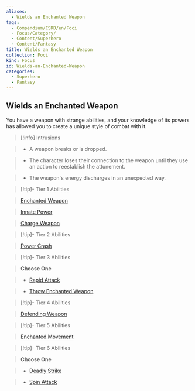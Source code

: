 ```yaml
---
aliases:
  - Wields an Enchanted Weapon
tags:
  - Compendium/CSRD/en/Foci
  - Focus/Category/
  - Content/Superhero
  - Content/Fantasy
title: Wields an Enchanted Weapon
collection: Foci
kind: Focus
id: Wields-an-Enchanted-Weapon
categories:
  - Superhero
  - Fantasy
---
```

## Wields an Enchanted Weapon    
You have a weapon with strange abilities, and your knowledge of its powers has allowed you to create a unique style of combat with it.    
  
>[!info] Intrusions    
>- A weapon breaks or is dropped.    
>- The character loses their connection to the weapon until they use an action to reestablish the attunement.    
>- The weapon's energy discharges in an unexpected way.    
  
  
>[!tip]- Tier 1 Abilities    
> [Enchanted Weapon](Enchanted-Weapon.md)    
> [Innate Power](Innate-Power.md)    
> [Charge Weapon](Charge-Weapon.md)    
  
  
>[!tip]- Tier 2 Abilities    
> [Power Crash](Power-Crash.md)    
  
  
>[!tip]- Tier 3 Abilities    
> **Choose One**    
>- [Rapid Attack](Rapid-Attack.md)    
>- [Throw Enchanted Weapon](Throw-Enchanted-Weapon.md)    
  
  
>[!tip]- Tier 4 Abilities    
> [Defending Weapon](Defending-Weapon.md)    
  
  
>[!tip]- Tier 5 Abilities    
> [Enchanted Movement](Enchanted-Movement.md)    
  
  
>[!tip]- Tier 6 Abilities    
> **Choose One**    
>- [Deadly Strike](Deadly-Strike.md)    
>- [Spin Attack](Spin-Attack.md)
